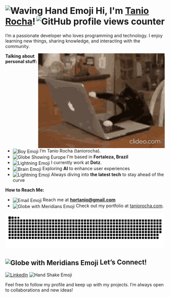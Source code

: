 <h1>
  <img src="https://raw.githubusercontent.com/Tarikul-Islam-Anik/Animated-Fluent-Emojis/master/Emojis/Hand%20gestures/Waving%20Hand%20Light%20Skin%20Tone.png" alt="Waving Hand Emoji" width="30px"/> 
  Hi, I'm <a href="http://www.taniorocha.com/">Tanio Rocha</a>!
  <img align="right" src="https://komarev.com/ghpvc/?username=taniorocha" alt="GitHub profile views counter">
</h1>

I’m a passionate developer who loves programming and technology. I enjoy learning new things, sharing knowledge, and interacting with the community.

<img align="right" alt="Tanio Rocha" src="images/coding.gif" width="400" />

**Talking about personal stuff:**

- <img src="https://raw.githubusercontent.com/Tarikul-Islam-Anik/Animated-Fluent-Emojis/master/Emojis/People%20with%20professions/Boy%20Light%20Skin%20Tone.png" alt="Boy Emoji" width="30px" align="center" /> I’m Tanio Rocha (taniorocha).
- <img src="https://raw.githubusercontent.com/Tarikul-Islam-Anik/Animated-Fluent-Emojis/master/Emojis/Travel%20and%20places/Globe%20Showing%20Europe-Africa.png" alt="Globe Showing Europe" width="25px" align="center" /> I'm based in <strong>Fortaleza, Brazil</strong>
- <img src="https://raw.githubusercontent.com/Tarikul-Islam-Anik/Animated-Fluent-Emojis/master/Emojis/Travel%20and%20places/Office%20Building.png" alt="Lightning Emoji" width="25px" align="center" /> I currently work at <strong>Dotz</strong>.
- <img src="https://raw.githubusercontent.com/Tarikul-Islam-Anik/Animated-Fluent-Emojis/master/Emojis/Hand%20gestures/Brain.png" alt="Brain Emoji" width="25px" align="center" /> Exploring <strong>AI</strong> to enhance user experiences 
- <img src="https://raw.githubusercontent.com/Tarikul-Islam-Anik/Animated-Fluent-Emojis/master/Emojis/Travel%20and%20places/High%20Voltage.png" alt="Lightning Emoji" width="25px" align="center" /> Always diving into <strong>the latest tech</strong> to stay ahead of the curve

**How to Reach Me:**

- <img src="https://raw.githubusercontent.com/Tarikul-Islam-Anik/Animated-Fluent-Emojis/master/Emojis/Objects/E-Mail.png" alt="Email Emoji" width="25px" align="center" /> Reach me at <strong>[hortanio@gmail.com](mailto:hortanio@gmail.com)</strong>
- <img src="https://raw.githubusercontent.com/Tarikul-Islam-Anik/Animated-Fluent-Emojis/master/Emojis/Travel%20and%20places/Globe%20with%20Meridians.png" alt="Globe with Meridians Emoji" width="30px" align="center" /> Check out my portfolio at [taniorocha.com](https://taniorocha.com).

<div align="center">
  <picture>
    <source media="(prefers-color-scheme: dark)" srcset="https://raw.githubusercontent.com/platane/platane/output/github-contribution-grid-snake-dark.svg">
    <source media="(prefers-color-scheme: light)" srcset="https://raw.githubusercontent.com/platane/platane/output/github-contribution-grid-snake.svg">
    <img alt="github contribution grid snake animation" src="https://raw.githubusercontent.com/platane/platane/output/github-contribution-grid-snake.svg">
  </picture>
</div>

## <img src="https://raw.githubusercontent.com/Tarikul-Islam-Anik/Animated-Fluent-Emojis/master/Emojis/Travel%20and%20places/Globe%20with%20Meridians.png" alt="Globe with Meridians Emoji" width="30px" align="center" /> Let’s Connect!

[![LinkedIn](https://img.shields.io/badge/LinkedIn-Join%20My%20Network-0077B5?style=for-the-badge&logo=linkedin&logoColor=white)](https://linkedin.com/in/tanio-rocha) <img src="https://raw.githubusercontent.com/Tarikul-Islam-Anik/Animated-Fluent-Emojis/master/Emojis/Hand%20gestures/Folded%20Hands%20Light%20Skin%20Tone.png" width="30px" alt="Hand Shake Emoji"/>

Feel free to follow my profile and keep up with my projects. I’m always open to collaborations and new ideas!